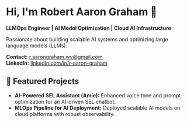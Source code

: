 # Hi, I'm Robert Aaron Graham 👋
**LLMOps Engineer | AI Model Optimization | Cloud AI Infrastructure**

Passionate about building scalable AI systems and optimizing large language models (LLMs).

**Contact:** r.aarongraham.wv@gmail.com  
**LinkedIn:** [linkedin.com/in/r-aaron-graham](https://www.linkedin.com/in/r-aaron-graham)

## 🔹 Featured Projects
- **AI-Powered SEL Assistant (Amie):** Enhanced voice tone and prompt optimization for an AI-driven SEL chatbot.
- **MLOps Pipeline for AI Deployment:** Deployed scalable AI models on cloud platforms with robust observability.
